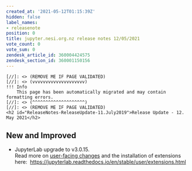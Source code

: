 ```yaml
---
created_at: '2021-05-12T01:15:39Z'
hidden: false
label_names:
- releasenote
position: 0
title: jupyter.nesi.org.nz release notes 12/05/2021
vote_count: 0
vote_sum: 0
zendesk_article_id: 360004424575
zendesk_section_id: 360001150156
---
```



    [//]: <> (REMOVE ME IF PAGE VALIDATED)
    [//]: <> (vvvvvvvvvvvvvvvvvvvv)
    !!! Info
        This page has been automatically migrated and may contain formatting errors.
    [//]: <> (^^^^^^^^^^^^^^^^^^^^)
    [//]: <> (REMOVE ME IF PAGE VALIDATED)
    <h2 id="ReleaseNotes-ReleaseUpdate-11.July2019">Release Update - 12. May 2021</h2>
<h2 id="ReleaseNotes-NewandImproved">New and Improved</h2>
<ul>
<li>JupyterLab upgrade to v3.0.15.<br>Read more on <a href="https://jupyterlab.readthedocs.io/en/stable/getting_started/changelog.html#user-facing-changes" target="_blank" rel="noopener">user-facing changes</a> and the installation of extensions here:  <a href="https://jupyterlab.readthedocs.io/en/stable/user/extensions.html#finding-extensions" target="_blank" rel="noopener">https://jupyterlab.readthedocs.io/en/stable/user/extensions.html</a>
</li>
</ul>